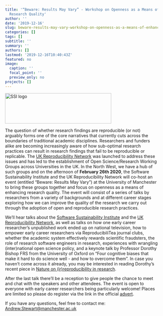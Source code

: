 ```yaml
---
title: '“Beware: Results May Vary” - Workshop on Openness as a Means of Enhancing
  Research Quality'
author: ''
date: '2019-12-16'
slug: beware-results-may-vary-workshop-on-openness-as-a-means-of-enhancing-research-quality
categories: []
tags: []
subtitle: ''
summary: ''
authors: []
lastmod: '2019-12-16T10:40:43Z'
featured: no
image:
  caption: ''
  focal_point: ''
  preview_only: no
projects: []
---
```


<img src="https://ajstewartlang.github.io/images/SSIFullColour.png" alt="SSI logo" title="SSI logo" width="350" height="100">

The question of whether research findings are reproducible (or not) arguably forms one of the core narratives that currently cuts across the boundaries of traditional academic disciplines.  Researchers and funders alike are becoming increasingly aware of how sub-optimal research practices can result in research findings that fail to be reproducible or replicable.  The [UK Reproducibility Network](https://www.bristol.ac.uk/psychology/research/ukrn/) was launched to address these issues and has led to the establishment of Open Science/Research Working Groups across Universities in the UK.  In the North West, we have a hub of such groups and on the afternoon of __February 26th 2020__, the Software Sustainability Institute and the UK Reproducibility Network will co-host an event (entitled “Beware: Results May Vary”) at the University of Manchester to bring these groups together and focus on openness as a means of enhancing research quality.  The event will consist of a series of talks by researchers from a variety of backgrounds and at different career stages exploring how we can improve the quality of the research we carry out through the adoption of open and reproducible research practices. 
 
We’ll hear talks about the [Software Sustainability Institute](https:www.software.ac.uk) and the [UK Reproducibility Network](https://www.bristol.ac.uk/psychology/research/ukrn/), as well as talks on how one early career researcher’s unpublished work ended up on national television, how to empower early career researchers via ReproducibiliTea journal clubs, whether the academic system effectively rewards scientific fraudsters, the role of research software engineers in research, experiences with wrangling (inter)national open science policy, and a keynote talk by Professor Dorothy Bishop FRS from the University of Oxford on “Four cognitive biases that make it hard to do science well - and how to overcome them”.  In case you haven’t come across it already, you may be interested in reading Dorothy’s recent piece in [Nature on (ir)reproducibility in research](https://www.nature.com/articles/d41586-019-01307-2).  
 
After the last talk there’ll be a reception to give people the chance to meet and chat with the speakers and other attendees.  The event is open to everyone with early career researchers being particularly welcome!  Places are limited so please do register via the link in the official [advert](https://software.ac.uk/beware-results-may-vary-workshop-openness-means-enhancing-research-quality).
 
If you have any questions, feel free to contact me: Andrew.Stewart@manchester.ac.uk

